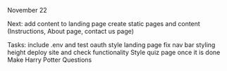 November 22

Next:
add content to landing page
create static pages and content (Instructions, About page, contact us page)

Tasks:
include .env and test oauth
style landing page
fix nav bar styling height
deploy site and check functionality
Style quiz page once it is done
Make Harry Potter Questions

